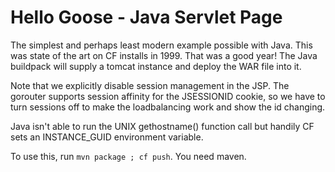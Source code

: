 # Hello Goose - Java Servlet Page

The simplest and perhaps least modern example possible with Java. This was state of the art on CF installs in 1999. That was a good year! The Java buildpack will supply a tomcat instance and deploy the WAR file into it. 

Note that we explicitly disable session management in the JSP. The gorouter supports session affinity for the JSESSIONID cookie, so we have to turn sessions off to make the loadbalancing work and show the id changing. 

Java isn't able to run the UNIX gethostname() function call but handily CF sets an INSTANCE_GUID environment variable.

To use this, run `mvn package ; cf push`. You need maven.
